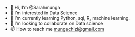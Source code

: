 - 👋 Hi, I’m @Sarahmunga
- 👀 I’m interested in Data Science
- 🌱 I’m currently learning Python, sql, R, machine learning.
- 💞️ I’m looking to collaborate on Data science
- 📫 How to reach me mungachizi@gmail.com

<!---
Sarahmunga/Sarahmunga is a ✨ special ✨ repository because its `README.md` (this file) appears on your GitHub profile.
You can click the Preview link to take a look at your changes.
--->
